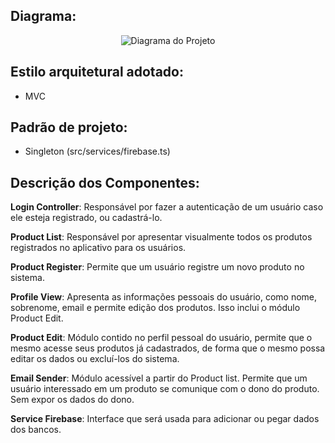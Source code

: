 ## Diagrama:

<p align="center">
  <img src="https://github.com/EngenheirosDoHavaii/EngDSoft/assets/52415053/4c428307-844a-4d52-871a-6f795b719e6f" alt="Diagrama do Projeto"/>
</p>

## Estilo arquitetural adotado:

- MVC

## Padrão de projeto:

- Singleton (src/services/firebase.ts)

## Descrição dos Componentes:

**Login Controller**: Responsável por fazer a autenticação de um usuário caso ele esteja registrado, ou cadastrá-lo.

**Product List**: Responsável por apresentar visualmente todos os produtos registrados no aplicativo para os usuários.

**Product Register**: Permite que um usuário registre um novo produto no sistema.

**Profile View**: Apresenta as informações pessoais do usuário, como nome, sobrenome, email e permite edição dos produtos. Isso inclui o módulo Product Edit.

**Product Edit**: Módulo contido no perfil pessoal do usuário, permite que o mesmo acesse seus produtos já cadastrados, de forma que o mesmo possa editar os dados ou excluí-los do sistema.

**Email Sender**: Módulo acessível a partir do Product list. Permite que um usuário interessado em um produto se comunique com o dono do produto. Sem expor os dados do dono.

**Service Firebase**: Interface que será usada para adicionar ou pegar dados dos bancos.
